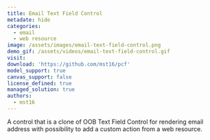 ```yaml
---
title: Email Text Field Control
metadate: hide
categories:
  - email
  - web resource
image: /assets/images/email-text-field-control.png
demo_gif: /assets/videos/email-text-field-control.gif
visit: 
download: 'https://github.com/mst16/pcf'
model_support: true
canvas_support: false
license_defined: true
managed_solution: true
authors:
  - mst16
---
```

A control that is a clone of OOB Text Field Control for rendering email address with possibility to add a custom action from a web resource.
